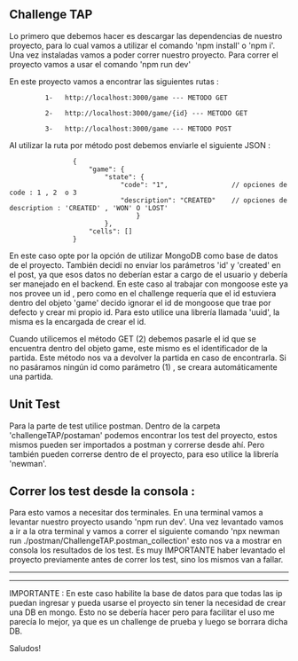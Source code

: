Challenge TAP
-------------

Lo primero que debemos hacer es descargar las dependencias de nuestro proyecto, para lo cual vamos a utilizar el comando 'npm install' o 'npm i'.
Una vez instaladas vamos a poder correr nuestro proyecto. Para correr el proyecto vamos a usar el comando 'npm run dev'

En este proyecto vamos a encontrar las siguientes rutas : 

             1-   http://localhost:3000/game --- METODO GET

             2-   http://localhost:3000/game/{id} --- METODO GET

             3-   http://localhost:3000/game --- METODO POST

Al utilizar la ruta por método post debemos enviarle el siguiente JSON :

                    {
                        "game": {
                            "state": {
                                "code": "1",                // opciones de code : 1 , 2  o 3
                                "description": "CREATED"    // opciones de description : 'CREATED' , 'WON' O 'LOST'
                                    }
                            },
                        "cells": []
                    }

En este caso opte por la opción de utilizar MongoDB como base de datos de el proyecto. También decidí no enviar los parámetros 'id' y 'created' en el post, ya que esos datos no deberían estar a cargo de el usuario y debería ser manejado en el backend. En este caso al trabajar con mongoose este ya nos provee un id , pero como en el challenge requería que el id estuviera dentro del objeto 'game' decido ignorar el id de mongoose que trae por defecto y crear mi propio id. Para esto utilice una librería llamada 'uuid', la misma es la encargada de crear el id.

Cuando utilicemos el método GET (2) debemos pasarle el id que se encuentra dentro del objeto game, este mismo es el identificador de la partida. Este método nos va a devolver la partida en caso de encontrarla.
Si no pasáramos ningún id como parámetro (1) , se creara automáticamente una partida.


Unit Test 
---------

Para la parte de test utilice postman. Dentro de la carpeta 'challengeTAP/postaman' podemos encontrar los test del proyecto, estos mismos pueden ser importados a postman y correrse desde ahí. Pero también pueden correrse dentro de el proyecto, para eso utilice la librería 'newman'.


Correr los test desde la consola : 
----------------------------------

Para esto vamos a necesitar dos terminales. En una terminal vamos a levantar nuestro proyecto usando 'npm run dev'. Una vez levantado vamos a ir a la otra terminal y vamos a correr el siguiente comando 'npx newman run ./postman/ChallengeTAP.postman_collection' esto nos va a mostrar en consola los resultados de los test. Es muy IMPORTANTE haber levantado el proyecto previamente antes de correr los test, sino los mismos van a fallar.


****************************************************
****************************************************

IMPORTANTE : En este caso habilite la base de datos para que todas las ip puedan ingresar y pueda usarse el proyecto sin tener la necesidad de crear una DB en mongo. Esto no se debería hacer pero para facilitar el uso me parecía lo mejor, ya que es un challenge de prueba y luego se borrara dicha DB.

Saludos!

